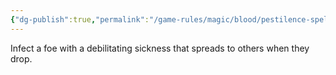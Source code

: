 ```yaml
---
{"dg-publish":true,"permalink":"/game-rules/magic/blood/pestilence-spells/roaming-contagion/"}
---
```


Infect a foe with a debilitating sickness that spreads to others when they drop.